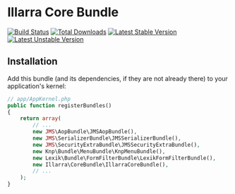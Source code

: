 Illarra Core Bundle
===================

[![Build Status](https://secure.travis-ci.org/illarra/IllarraCoreBundle.png)](http://travis-ci.org/illarra/IllarraCoreBundle) [![Total Downloads](https://poser.pugx.org/illarra/core-bundle/d/total.png)](https://packagist.org/packages/illarra/core-bundle) [![Latest Stable Version](https://poser.pugx.org/illarra/core-bundle/version.png)](https://packagist.org/packages/illarra/core-bundle) [![Latest Unstable Version](https://poser.pugx.org/illarra/core-bundle/v/unstable.png)](https://packagist.org/packages/illarra/core-bundle)

Installation
------------

Add this bundle (and its dependencies, if they are not already there) to your application's kernel:

```php
// app/AppKernel.php
public function registerBundles()
{
    return array(
        // ...
        new JMS\AopBundle\JMSAopBundle(),
        new JMS\SerializerBundle\JMSSerializerBundle(),
        new JMS\SecurityExtraBundle\JMSSecurityExtraBundle(),
        new Knp\Bundle\MenuBundle\KnpMenuBundle(),
        new Lexik\Bundle\FormFilterBundle\LexikFormFilterBundle(),
        new Illarra\CoreBundle\IllarraCoreBundle(),
        // ...
    );
}
```
